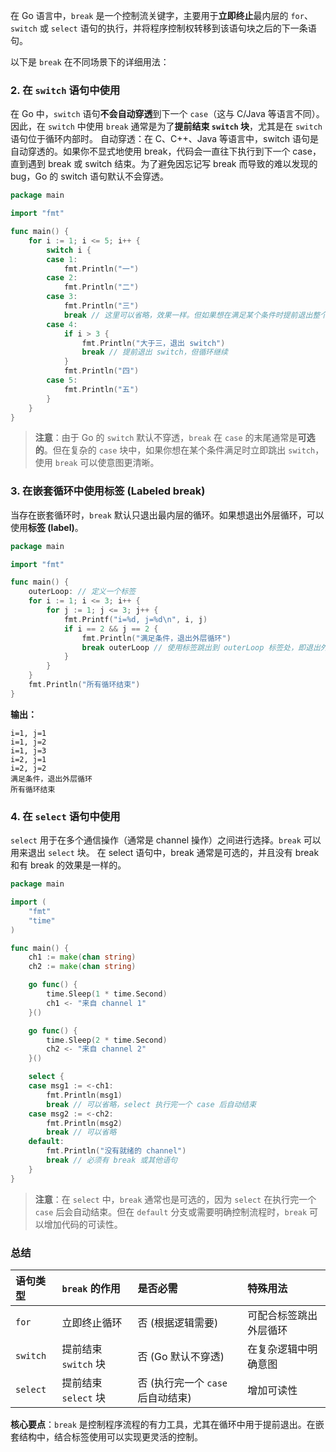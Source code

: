 在 Go 语言中，`break` 是一个控制流关键字，主要用于**立即终止**最内层的 `for`、`switch` 或 `select` 语句的执行，并将程序控制权转移到该语句块之后的下一条语句。

以下是 `break` 在不同场景下的详细用法：



### 2. 在 `switch` 语句中使用

在 Go 中，`switch` 语句**不会自动穿透**到下一个 `case`（这与 C/Java 等语言不同）。因此，在 `switch` 中使用 `break` 通常是为了**提前结束 `switch` 块**，尤其是在 `switch` 语句位于循环内部时。
自动穿透：在 C、C++、Java 等语言中，switch 语句是自动穿透的。如果你不显式地使用 break，代码会一直往下执行到下一个 case，直到遇到 break 或 switch 结束。为了避免因忘记写 break 而导致的难以发现的 bug，Go 的 switch 语句默认不会穿透。
```go
package main

import "fmt"

func main() {
    for i := 1; i <= 5; i++ {
        switch i {
        case 1:
            fmt.Println("一")
        case 2:
            fmt.Println("二")
        case 3:
            fmt.Println("三")
            break // 这里可以省略，效果一样。但如果想在满足某个条件时提前退出整个 switch，可以加上。
        case 4:
            if i > 3 {
                fmt.Println("大于三，退出 switch")
                break // 提前退出 switch，但循环继续
            }
            fmt.Println("四")
        case 5:
            fmt.Println("五")
        }
    }
}
```

> **注意**：由于 Go 的 `switch` 默认不穿透，`break` 在 `case` 的末尾通常是**可选的**。但在复杂的 `case` 块中，如果你想在某个条件满足时立即跳出 `switch`，使用 `break` 可以使意图更清晰。

### 3. 在嵌套循环中使用标签 (Labeled break)

当存在嵌套循环时，`break` 默认只退出最内层的循环。如果想退出外层循环，可以使用**标签 (label)**。

```go
package main

import "fmt"

func main() {
    outerLoop: // 定义一个标签
    for i := 1; i <= 3; i++ {
        for j := 1; j <= 3; j++ {
            fmt.Printf("i=%d, j=%d\n", i, j)
            if i == 2 && j == 2 {
                fmt.Println("满足条件，退出外层循环")
                break outerLoop // 使用标签跳出到 outerLoop 标签处，即退出外层 for 循环
            }
        }
    }
    fmt.Println("所有循环结束")
}
```

**输出：**
```
i=1, j=1
i=1, j=2
i=1, j=3
i=2, j=1
i=2, j=2
满足条件，退出外层循环
所有循环结束
```

### 4. 在 `select` 语句中使用

`select` 用于在多个通信操作（通常是 channel 操作）之间进行选择。`break` 可以用来退出 `select` 块。
在 select 语句中，break 通常是可选的，并且没有 break 和有 break 的效果是一样的。


```go
package main

import (
    "fmt"
    "time"
)

func main() {
    ch1 := make(chan string)
    ch2 := make(chan string)

    go func() {
        time.Sleep(1 * time.Second)
        ch1 <- "来自 channel 1"
    }()

    go func() {
        time.Sleep(2 * time.Second)
        ch2 <- "来自 channel 2"
    }()

    select {
    case msg1 := <-ch1:
        fmt.Println(msg1)
        break // 可以省略，select 执行完一个 case 后自动结束
    case msg2 := <-ch2:
        fmt.Println(msg2)
        break // 可以省略
    default:
        fmt.Println("没有就绪的 channel")
        break // 必须有 break 或其他语句
    }
}
```

> **注意**：在 `select` 中，`break` 通常也是可选的，因为 `select` 在执行完一个 `case` 后会自动结束。但在 `default` 分支或需要明确控制流程时，`break` 可以增加代码的可读性。

### 总结

| 语句类型 | `break` 的作用 | 是否必需 | 特殊用法 |
| :--- | :--- | :--- | :--- |
| `for` | 立即终止循环 | 否 (根据逻辑需要) | 可配合标签跳出外层循环 |
| `switch` | 提前结束 `switch` 块 | 否 (Go 默认不穿透) | 在复杂逻辑中明确意图 |
| `select` | 提前结束 `select` 块 | 否 (执行完一个 `case` 后自动结束) | 增加可读性 |

**核心要点**：`break` 是控制程序流程的有力工具，尤其在循环中用于提前退出。在嵌套结构中，结合标签使用可以实现更灵活的控制。